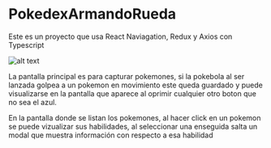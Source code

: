 # PokedexArmandoRueda

Este es un proyecto que usa React Naviagation, Redux y Axios con Typescript

![alt text](https://i.imgur.com/yvHincs.jpg)

La pantalla principal es para capturar pokemones, si la pokebola al ser lanzada golpea a un pokemon en movimiento este queda guardado y puede visualizarse en la pantalla que aparece al oprimir cualquier otro boton que no sea el azul.

En la pantalla donde se listan los pokemones, al hacer click en un pokemon se puede vizualizar sus habilidades, al seleccionar una enseguida salta un modal que muestra información con respecto a esa habilidad
